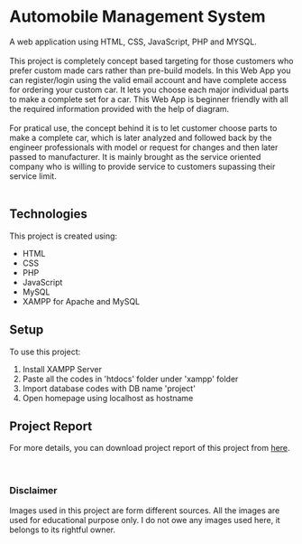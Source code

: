 # Automobile Management System
A web application using HTML, CSS, JavaScript, PHP and MYSQL.
<br>
<br>
This project is completely concept based targeting for those customers who prefer custom made cars rather than pre-build models. In this Web App you can register/login using the valid email account and have complete access for ordering your custom car. It lets you choose each major individual parts to make a complete set for a car. This Web App is beginner friendly with all the required information provided with the help of diagram.
<br>
<br>
For pratical use, the concept behind it is to let customer choose parts to make a complete car, which is later analyzed and followed back by the engineer professionals with model or request for changes and then later passed to manufacturer. It is mainly brought as the service oriented company who is willing to provide service to customers supassing their service limit.
<br>
<br>
## Technologies
This project is created using:
* HTML
* CSS
* PHP
* JavaScript 
* MySQL
* XAMPP for Apache and MySQL


## Setup
To use this project:
1. Install XAMPP Server
2. Paste all the codes in 'htdocs' folder under 'xampp' folder
3. Import database codes with DB name 'project'
4. Open homepage using localhost as hostname 

## Project Report
For more details, you can download project report of this project from  [here](https://drive.google.com/file/d/17MBpRzxh-v1ZrTflNcz7tw68RNwmra6C/view?usp=sharing "Project Report").
<br>
<br>
<br>
### Disclaimer
Images used in this project are form different sources. All the images are used for educational purpose only. I do not owe any images used here, it belongs to its rightful owner.
